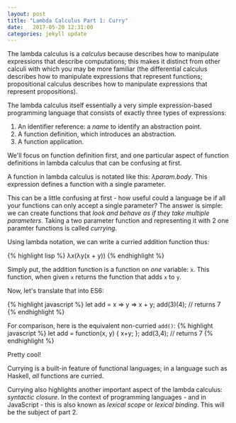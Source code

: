 ```yaml
---
layout: post
title: "Lambda Calculus Part 1: Curry"
date:   2017-05-20 12:31:00
categories: jekyll update
---
```


The lambda calculus is a _calculus_ because describes how to manipulate expressions that describe computations; this makes it distinct from other calculi with which you may be more familiar (the differential calculus describes how to manipulate expressions that represent functions; propositional calculus describes how to manipulate expressions that represent propositions).

The lambda calculus itself essentially a very simple expression-based programming language that consists of exactly three types of expressions:

1. An identifier reference: a _name_ to identify an abstraction point.
2. A function definition, which introduces an abstraction.
3. A function application.

We'll focus on function definition first, and one particular aspect of function definitions in lambda calculus that can be confusing at first.

A function in lambda calculus is notated like this: _λparam.body_. This expression defines a function with a single parameter.

This can be a little confusing at first - how useful could a language be if all your functions can only accept a single parameter? The answer is simple: we can create functions that _look and behave as if they take multiple parameters_. Taking a two parameter function and representing it with 2 one paramter functions is called _currying_.

Using lambda notation, we can write a curried addition function thus:

{% highlight lisp %}
λx(λy(x + y))
{% endhighlight %}

Simply put, the addition function is a function on _one_ variable: `x`. This function, when given `x` returns the function that adds `x` to `y`.

Now, let's translate that into ES6:

{% highlight javascript %}
let add = x => y => x + y;
add(3)(4); // returns 7
{% endhighlight %}

For comparison, here is the equivalent non-curried `add()`:
{% highlight javascript %}
let add = function(x, y) {
	x+y;
};
add(3,4); // returns 7
{% endhighlight %}

Pretty cool!

Currying is a built-in feature of functional languages; in a language such as Haskell, _all_ functions are curried.

Currying also highlights another important aspect of the lambda calculus: _syntactic closure_. In the context of programming languages - and in JavaScript - this is also known as _lexical scope_ or _lexical binding_. This will be the subject of part 2.